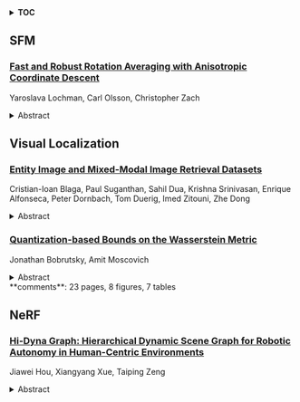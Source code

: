 <details>
  <summary><b>TOC</b></summary>
  <ol>
    <li><a href=#sfm>SFM</a></li>
      <ul>
        <li><a href=#Fast-and-Robust-Rotation-Averaging-with-Anisotropic-Coordinate-Descent>Fast and Robust Rotation Averaging with Anisotropic Coordinate Descent</a></li>
      </ul>
    </li>
    <li><a href=#visual-localization>Visual Localization</a></li>
      <ul>
        <li><a href=#Entity-Image-and-Mixed-Modal-Image-Retrieval-Datasets>Entity Image and Mixed-Modal Image Retrieval Datasets</a></li>
        <li><a href=#Quantization-based-Bounds-on-the-Wasserstein-Metric>Quantization-based Bounds on the Wasserstein Metric</a></li>
      </ul>
    </li>
    <li><a href=#nerf>NeRF</a></li>
      <ul>
        <li><a href=#Hi-Dyna-Graph:-Hierarchical-Dynamic-Scene-Graph-for-Robotic-Autonomy-in-Human-Centric-Environments>Hi-Dyna Graph: Hierarchical Dynamic Scene Graph for Robotic Autonomy in Human-Centric Environments</a></li>
      </ul>
    </li>
  </ol>
</details>

## SFM  

### [Fast and Robust Rotation Averaging with Anisotropic Coordinate Descent](http://arxiv.org/abs/2506.01940)  
Yaroslava Lochman, Carl Olsson, Christopher Zach  
<details>  
  <summary>Abstract</summary>  
  <ol>  
    Anisotropic rotation averaging has recently been explored as a natural extension of respective isotropic methods. In the anisotropic formulation, uncertainties of the estimated relative rotations -- obtained via standard two-view optimization -- are propagated to the optimization of absolute rotations. The resulting semidefinite relaxations are able to recover global minima but scale poorly with the problem size. Local methods are fast and also admit robust estimation but are sensitive to initialization. They usually employ minimum spanning trees and therefore suffer from drift accumulation and can get trapped in poor local minima. In this paper, we attempt to bridge the gap between optimality, robustness and efficiency of anisotropic rotation averaging. We analyze a family of block coordinate descent methods initially proposed to optimize the standard chordal distances, and derive a much simpler formulation and an anisotropic extension obtaining a fast general solver. We integrate this solver into the extended anisotropic large-scale robust rotation averaging pipeline. The resulting algorithm achieves state-of-the-art performance on public structure-from-motion datasets. Project page: https://ylochman.github.io/acd  
  </ol>  
</details>  
  
  



## Visual Localization  

### [Entity Image and Mixed-Modal Image Retrieval Datasets](http://arxiv.org/abs/2506.02291)  
Cristian-Ioan Blaga, Paul Suganthan, Sahil Dua, Krishna Srinivasan, Enrique Alfonseca, Peter Dornbach, Tom Duerig, Imed Zitouni, Zhe Dong  
<details>  
  <summary>Abstract</summary>  
  <ol>  
    Despite advances in multimodal learning, challenging benchmarks for mixed-modal image retrieval that combines visual and textual information are lacking. This paper introduces a novel benchmark to rigorously evaluate image retrieval that demands deep cross-modal contextual understanding. We present two new datasets: the Entity Image Dataset (EI), providing canonical images for Wikipedia entities, and the Mixed-Modal Image Retrieval Dataset (MMIR), derived from the WIT dataset. The MMIR benchmark features two challenging query types requiring models to ground textual descriptions in the context of provided visual entities: single entity-image queries (one entity image with descriptive text) and multi-entity-image queries (multiple entity images with relational text). We empirically validate the benchmark's utility as both a training corpus and an evaluation set for mixed-modal retrieval. The quality of both datasets is further affirmed through crowd-sourced human annotations. The datasets are accessible through the GitHub page: https://github.com/google-research-datasets/wit-retrieval.  
  </ol>  
</details>  
  
### [Quantization-based Bounds on the Wasserstein Metric](http://arxiv.org/abs/2506.00976)  
Jonathan Bobrutsky, Amit Moscovich  
<details>  
  <summary>Abstract</summary>  
  <ol>  
    The Wasserstein metric has become increasingly important in many machine learning applications such as generative modeling, image retrieval and domain adaptation. Despite its appeal, it is often too costly to compute. This has motivated approximation methods like entropy-regularized optimal transport, downsampling, and subsampling, which trade accuracy for computational efficiency. In this paper, we consider the challenge of computing efficient approximations to the Wasserstein metric that also serve as strict upper or lower bounds. Focusing on discrete measures on regular grids, our approach involves formulating and exactly solving a Kantorovich problem on a coarse grid using a quantized measure and specially designed cost matrix, followed by an upscaling and correction stage. This is done either in the primal or dual space to obtain valid upper and lower bounds on the Wasserstein metric of the full-resolution inputs. We evaluate our methods on the DOTmark optimal transport images benchmark, demonstrating a 10x-100x speedup compared to entropy-regularized OT while keeping the approximation error below 2%.  
  </ol>  
</details>  
**comments**: 23 pages, 8 figures, 7 tables  
  
  



## NeRF  

### [Hi-Dyna Graph: Hierarchical Dynamic Scene Graph for Robotic Autonomy in Human-Centric Environments](http://arxiv.org/abs/2506.00083)  
Jiawei Hou, Xiangyang Xue, Taiping Zeng  
<details>  
  <summary>Abstract</summary>  
  <ol>  
    Autonomous operation of service robotics in human-centric scenes remains challenging due to the need for understanding of changing environments and context-aware decision-making. While existing approaches like topological maps offer efficient spatial priors, they fail to model transient object relationships, whereas dense neural representations (e.g., NeRF) incur prohibitive computational costs. Inspired by the hierarchical scene representation and video scene graph generation works, we propose Hi-Dyna Graph, a hierarchical dynamic scene graph architecture that integrates persistent global layouts with localized dynamic semantics for embodied robotic autonomy. Our framework constructs a global topological graph from posed RGB-D inputs, encoding room-scale connectivity and large static objects (e.g., furniture), while environmental and egocentric cameras populate dynamic subgraphs with object position relations and human-object interaction patterns. A hybrid architecture is conducted by anchoring these subgraphs to the global topology using semantic and spatial constraints, enabling seamless updates as the environment evolves. An agent powered by large language models (LLMs) is employed to interpret the unified graph, infer latent task triggers, and generate executable instructions grounded in robotic affordances. We conduct complex experiments to demonstrate Hi-Dyna Grap's superior scene representation effectiveness. Real-world deployments validate the system's practicality with a mobile manipulator: robotics autonomously complete complex tasks with no further training or complex rewarding in a dynamic scene as cafeteria assistant. See https://anonymous.4open.science/r/Hi-Dyna-Graph-B326 for video demonstration and more details.  
  </ol>  
</details>  
  
  



